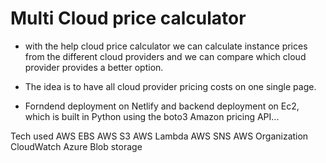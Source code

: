 # Multi Cloud price calculator

- with the help cloud price calculator we can calculate instance prices from the different cloud providers and we can compare which cloud provider provides a better option.

- The idea is to have all cloud provider pricing costs on one single page.

- Forndend deployment on Netlify and backend deployment on Ec2, which is built in Python using the boto3 Amazon pricing API...

Tech used
AWS EBS
AWS S3
AWS Lambda
AWS SNS
AWS Organization
CloudWatch
Azure 
Blob storage
